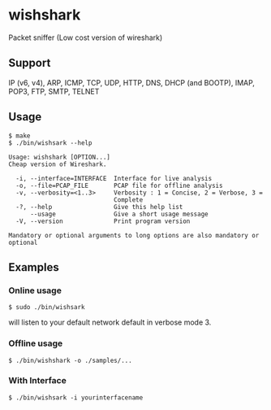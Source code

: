 # wishshark
Packet sniffer (Low cost version of wireshark)

## Support
IP (v6, v4), ARP, ICMP, TCP, UDP, HTTP, DNS, DHCP (and BOOTP), IMAP, POP3, FTP, SMTP, TELNET

## Usage
```
$ make
$ ./bin/wishsark --help

Usage: wishshark [OPTION...]
Cheap version of Wireshark.

  -i, --interface=INTERFACE  Interface for live analysis
  -o, --file=PCAP_FILE       PCAP file for offline analysis
  -v, --verbosity=<1..3>     Verbosity : 1 = Concise, 2 = Verbose, 3 =
                             Complete
  -?, --help                 Give this help list
      --usage                Give a short usage message
  -V, --version              Print program version

Mandatory or optional arguments to long options are also mandatory or optional
```

## Examples 
### Online usage
```
$ sudo ./bin/wishsark
```
will listen to your default network default in verbose mode 3.

### Offline usage
```
$ ./bin/wishshark -o ./samples/...
```

### With Interface
```
$ ./bin/wishsark -i yourinterfacename
```

